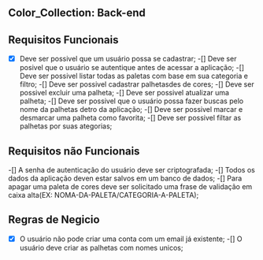 ## Color_Collection: Back-end

## Requisitos Funcionais 

-[x] Deve ser possivel que um usuário possa se cadastrar;
-[] Deve ser posivel que o usuário se autentique antes de acessar a aplicação;
-[] Deve ser possivel listar todas as paletas com base em sua categoria e filtro;
-[] Deve ser possivel cadastrar palhetasdes de cores;
-[] Deve ser possivel excluir uma palheta;
-[] Deve ser possivel atualizar uma palheta;
-[] Deve ser possivel que o usuário possa fazer buscas pelo nome da palhetas detro da aplicação;
-[] Deve ser possivel marcar e desmarcar uma palheta como favorita; 
-[] Deve ser possivel filtar as palhetas por suas ategorias;



## Requisitos não Funcionais

-[] A senha de autenticação do usuário deve ser criptografada;
-[] Todos os dados da aplicação deven estar salvos em um banco de dados;
-[] Para apagar uma paleta de cores deve ser solicitado uma frase de validação em caixa alta(EX: NOMA-DA-PALETA/CATEGORIA-A-PALETA);



## Regras de Negicio

-[x] O usuário não pode criar uma conta com um email já existente; 
-[] O usuário deve criar as palhetas com nomes unicos;
